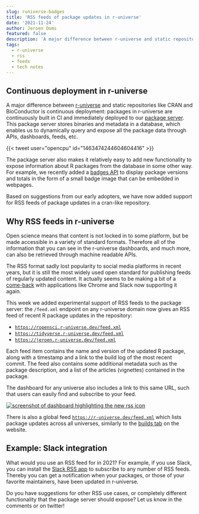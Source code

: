 ```yaml
---
slug: runiverse-badges
title: 'RSS feeds of package updates in r-universe'
date: '2021-11-24'
author: Jeroen Ooms
featured: false
description: 'A major difference between r-universe and static repositories like CRAN and BioConductor is continuous deployment: packages in r-universe are continuously built in CI and immediately deployed to our package server. This package server stores binaries and metadata in a database, which enables us to dynamically query and expose all the package data through APIs, dashboards, feeds, etc. Based on some suggestions from twitter users, we have added support for RSS feeds of package updates'
tags:
  - r-universe
  - rss
  - feeds
  - tech notes
---
```


## Continuous deployment in r-universe

A major difference between [r-universe](https://r-universe.dev) and static repositories like CRAN and BioConductor is continuous deployment: packages in r-universe are continuously built in CI and immediately deployed to our [package server](https://github.com/r-universe-org/cranlike-server/). This package server stores binaries and metadata in a database, which enables us to dynamically query and expose all the package data through APIs, dashboards, feeds, etc.

{{< tweet user="opencpu" id="1463474244604604416" >}}

The package server also makes it relatively easy to add new functionality to expose information about R packages from the database in some other way. For example, we recently added a [badges API](/blog/2021/10/14/runiverse-badges/) to display package versions and totals in the form of a small badge image that can be embedded in webpages.

Based on suggestions from our early adopters, we have now added support for RSS feeds of package updates in a cran-like repository.

## Why RSS feeds in r-universe

Open science means that content is not locked in to some platform, but be made accessible in a variety of standard formats. Therefore all of the information that you can see in the r-universe dashboards, and much more, can also be retrieved through machine readable APIs.

The RSS format sadly lost popularity to social media platforms in recent years, but it is still the most widely used open standard for publishing feeds of regularly updated content. It actually seems to be making a bit of a [come-back](https://www.theverge.com/2021/5/20/22445284/google-rss-chrome-android-feature-test) with applications like Chrome and Slack now supporting it again.

This week we added experimental support of RSS feeds to the package server: the `/feed.xml` endpoint on any r-universe domain now gives an RSS feed of recent R package updates in the repository:

 - [`https://ropensci.r-universe.dev/feed.xml`](https://ropensci.r-universe.dev/feed.xml)
 - [`https://tidyverse.r-universe.dev/feed.xml`](https://tidyverse.r-universe.dev/feed.xml)
 - [`https://jeroen.r-universe.dev/feed.xml`](https://jeroen.r-universe.dev/feed.xml)


Each feed item contains the name and version of the updated R package, along with a timestamp and a link to the build log of the most recent commit. The feed also contains some additional metadata such as the package description, and a list of the articles (vignettes) contained in the package.


The dashboard for any universe also includes a link to this same URL, such that users can easily find and subscribe to your feed. 


[![screenshot of dashboard highlighting the new rss icon](dashboard-feed.png)](https://ropensci.r-universe.dev)

There is also a global feed [`https://r-universe.dev/feed.xml`](https://r-universe.dev/feed.xml) which lists package updates across all universes, similarly to the [builds tab](https://r-universe.dev/builds/) on the website.

## Example: Slack integration

What would you use an RSS feed for in 2021? For example, if you use Slack, you can install the [Slack RSS app](https://slack.com/help/articles/218688467-Add-RSS-feeds-to-Slack) to subscribe to any number of RSS feeds. Thereby you can get a notification when your packages, or those of your favorite maintainers, have been updated in r-universe.

Do you have suggestions for other RSS use cases, or completely different functionality that the package server should expose? Let us know in the comments or on twitter!
